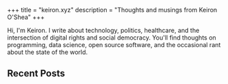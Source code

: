 +++
title = "keiron.xyz"
description = "Thoughts and musings from Keiron O'Shea"
+++

Hi, I'm Keiron. I write about technology, politics, healthcare, and the intersection of digital rights and social democracy. You'll find thoughts on programming, data science, open source software, and the occasional rant about the state of the world.

## Recent Posts